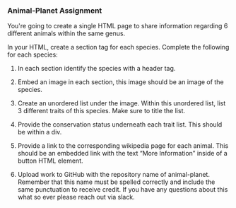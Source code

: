 ### Animal-Planet Assignment

You're going to create a single HTML page to share information regarding 6 different animals within the same genus.

In your HTML, create a section tag for each species. Complete the following for each species:

1. In each section identify the species with a header tag.

2. Embed an image in each section, this image should be an image of the species.

3. Create an unordered list under the image. Within this unordered list, list 3 different traits of this species. Make sure to title the list.

4. Provide the conservation status underneath each trait list. This should be within a div.

5. Provide a link to the corresponding wikipedia page for each animal. This should be an embedded link with the text “More Information” inside of a button HTML element.

6. Upload work to GitHub with the repository name of animal-planet. Remember that this name must be spelled correctly and include the same punctuation to receive credit. If you have any questions about this what so ever please reach out via slack. 